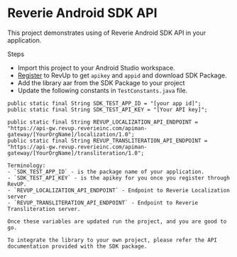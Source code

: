 # Reverie Android SDK API


This project demonstrates using of Reverie Android SDK API in your application.

Steps
- Import this project to your Android Studio workspace. 
- [Register](http://revup.reverieinc.com) to RevUp to get `apikey` and `appid` and download SDK Package.
- Add the library aar from the SDK Package to your project
- Update the following constants in `TestConstants.java` file.
```
public static final String SDK_TEST_APP_ID = "[your app id]";
public static final String SDK_TEST_API_KEY = "[Your API key]";

public static final String REVUP_LOCALIZATION_API_ENDPOINT = "https://api-gw.revup.reverieinc.com/apiman-gateway/[YourOrgName]/localization/1.0";
public static final String REVUP_TRANSLITERATION_API_ENDPOINT = "https://api-gw.revup.reverieinc.com/apiman-gateway/[YourOrgName]/transliteration/1.0";

Terminology:
- `SDK_TEST_APP_ID` - is the package name of your application.
- `SDK_TEST_API_KEY` - is the apikey for you once you register through RevUP.
- `REVUP_LOCALIZATION_API_ENDPOINT` - Endpoint to Reverie Localization server
- `REVUP_TRANSLITERATION_API_ENDPOINT` - Endpoint to Reverie Transliteration server.

Once these variables are updated run the project, and you are good to go.

To integrate the library to your own project, please refer the API documentation provided with the SDK package.
